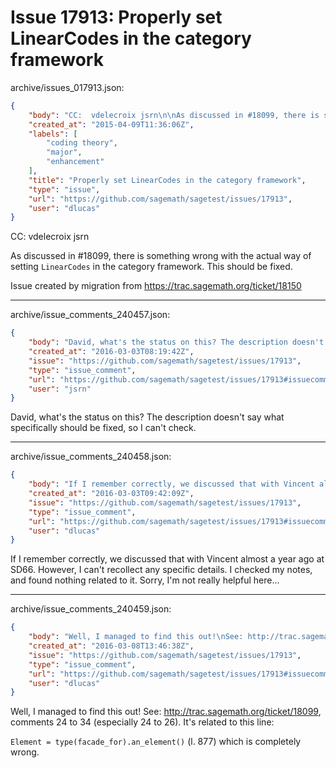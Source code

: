 # Issue 17913: Properly set LinearCodes in the category framework

archive/issues_017913.json:
```json
{
    "body": "CC:  vdelecroix jsrn\n\nAs discussed in #18099, there is something wrong with the actual way of setting `LinearCodes` in the category framework.\nThis should be fixed.\n\nIssue created by migration from https://trac.sagemath.org/ticket/18150\n\n",
    "created_at": "2015-04-09T11:36:06Z",
    "labels": [
        "coding theory",
        "major",
        "enhancement"
    ],
    "title": "Properly set LinearCodes in the category framework",
    "type": "issue",
    "url": "https://github.com/sagemath/sagetest/issues/17913",
    "user": "dlucas"
}
```
CC:  vdelecroix jsrn

As discussed in #18099, there is something wrong with the actual way of setting `LinearCodes` in the category framework.
This should be fixed.

Issue created by migration from https://trac.sagemath.org/ticket/18150





---

archive/issue_comments_240457.json:
```json
{
    "body": "David, what's the status on this? The description doesn't say what specifically should be fixed, so I can't check.",
    "created_at": "2016-03-03T08:19:42Z",
    "issue": "https://github.com/sagemath/sagetest/issues/17913",
    "type": "issue_comment",
    "url": "https://github.com/sagemath/sagetest/issues/17913#issuecomment-240457",
    "user": "jsrn"
}
```

David, what's the status on this? The description doesn't say what specifically should be fixed, so I can't check.



---

archive/issue_comments_240458.json:
```json
{
    "body": "If I remember correctly, we discussed that with Vincent almost a year ago at SD66.\nHowever, I can't recollect any specific details. I checked my notes, and found nothing related to it.\nSorry, I'm not really helpful here...",
    "created_at": "2016-03-03T09:42:09Z",
    "issue": "https://github.com/sagemath/sagetest/issues/17913",
    "type": "issue_comment",
    "url": "https://github.com/sagemath/sagetest/issues/17913#issuecomment-240458",
    "user": "dlucas"
}
```

If I remember correctly, we discussed that with Vincent almost a year ago at SD66.
However, I can't recollect any specific details. I checked my notes, and found nothing related to it.
Sorry, I'm not really helpful here...



---

archive/issue_comments_240459.json:
```json
{
    "body": "Well, I managed to find this out!\nSee: http://trac.sagemath.org/ticket/18099, comments 24 to 34 (especially 24 to 26).\nIt's related to this line:\n\n`Element = type(facade_for).an_element()` (l. 877) which is completely wrong.",
    "created_at": "2016-03-08T13:46:38Z",
    "issue": "https://github.com/sagemath/sagetest/issues/17913",
    "type": "issue_comment",
    "url": "https://github.com/sagemath/sagetest/issues/17913#issuecomment-240459",
    "user": "dlucas"
}
```

Well, I managed to find this out!
See: http://trac.sagemath.org/ticket/18099, comments 24 to 34 (especially 24 to 26).
It's related to this line:

`Element = type(facade_for).an_element()` (l. 877) which is completely wrong.
